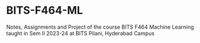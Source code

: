 # BITS-F464-ML
Notes, Assignments and Project of the course BITS F464 Machine Learning taught in Sem II 2023-24 at BITS Pilani, Hyderabad Campus

